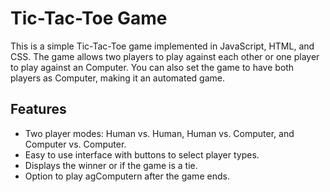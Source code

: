 # Tic-Tac-Toe Game

This is a simple Tic-Tac-Toe game implemented in JavaScript, HTML, and CSS. The game allows two players to play against each other or one player to play against an Computer. You can also set the game to have both players as Computer, making it an automated game.

## Features

- Two player modes: Human vs. Human, Human vs. Computer, and Computer vs. Computer.
- Easy to use interface with buttons to select player types.
- Displays the winner or if the game is a tie.
- Option to play agComputern after the game ends.